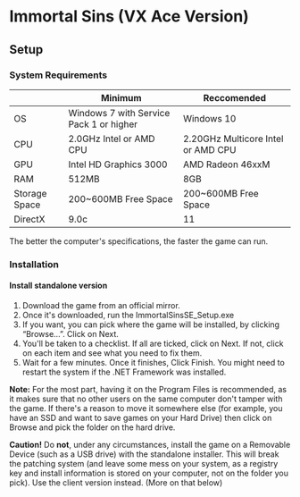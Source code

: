 # Immortal Sins (VX Ace Version)

## Setup

### System Requirements

| |Minimum|Reccomended|
|-|-|-|
|OS|Windows 7 with Service Pack 1 or higher|Windows 10|
|CPU|2.0GHz Intel or AMD CPU|2.20GHz Multicore Intel or AMD CPU|
|GPU|Intel HD Graphics 3000|AMD Radeon 46xxM|
|RAM|512MB|8GB|
|Storage Space|200~600MB Free Space|200~600MB Free Space|
|DirectX|9.0c|11|

The better the computer's specifications, the faster the game can run.

### Installation

#### Install standalone version

1. Download the game from an official mirror.
2. Once it's downloaded, run the ImmortalSinsSE_Setup.exe
3. If you want, you can pick where the game will be installed, by clicking “Browse…”. Click on Next.
4. You'll be taken to a checklist. If all are ticked, click on Next. If not, click on each item and see what you need to fix them.
5. Wait for a few minutes. Once it finishes, Click Finish. You might need to restart the system if the .NET Framework was installed.

 **Note:** For the most part, having it on the Program Files is recommended, as it makes sure that no other users on the same computer don't tamper with the game. If there's a reason to move it somewhere else (for example, you have an SSD and want to save games on your Hard Drive) then click on Browse and pick the folder on the hard drive.

 **Caution!** Do **not**, under any circumstances, install the game on a Removable Device (such as a USB drive) with the standalone installer. This will break the patching system (and leave some mess on your system, as a registry key and install information is stored on your computer, not on the folder you pick). Use the client version instead. (More on that below)

 